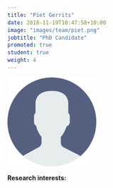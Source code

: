 ```yaml
---
title: "Piet Gerrits"
date: 2018-11-19T10:47:58+10:00
image: "images/team/piet.png"
jobtitle: "PhD Candidate"
promoted: true
student: true
weight: 4
---
```


<img src="/images/team/piet.png" alt="piet avatar" width="200"/>

**Research interests:**
